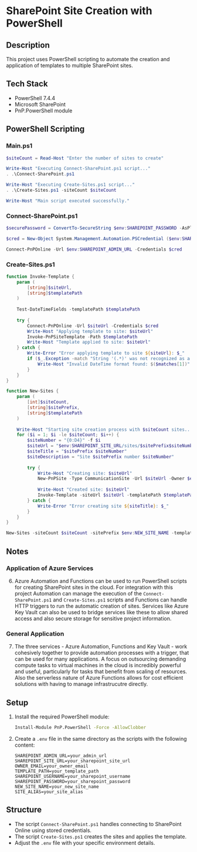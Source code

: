 # SharePoint Site Creation with PowerShell

## Description
This project uses PowerShell scripting to automate the creation and application of templates to multiple SharePoint sites.

## Tech Stack
- PowerShell 7.4.4
- Microsoft SharePoint
- PnP.PowerShell module

## PowerShell Scripting

### Main.ps1

```powershell
$siteCount = Read-Host "Enter the number of sites to create"

Write-Host "Executing Connect-SharePoint.ps1 script..."
. .\Connect-SharePoint.ps1

Write-Host "Executing Create-Sites.ps1 script..."
. .\Create-Sites.ps1 -siteCount $siteCount

Write-Host "Main script executed successfully."
```

### Connect-SharePoint.ps1

```powershell
$securePassword = ConvertTo-SecureString $env:SHAREPOINT_PASSWORD -AsPlainText -Force

$cred = New-Object System.Management.Automation.PSCredential ($env:SHAREPOINT_USERNAME, $securePassword)

Connect-PnPOnline -Url $env:SHAREPOINT_ADMIN_URL -Credentials $cred
```

### Create-Sites.ps1

```powershell
function Invoke-Template {
    param (
        [string]$siteUrl,
        [string]$templatePath
    )
    
    Test-DateTimeFields -templatePath $templatePath
    
    try {
        Connect-PnPOnline -Url $siteUrl -Credentials $cred
        Write-Host "Applying template to site: $siteUrl"
        Invoke-PnPSiteTemplate -Path $templatePath
        Write-Host "Template applied to site: $siteUrl"
    } catch {
        Write-Error "Error applying template to site ${siteUrl}: $_"
        if ($_.Exception -match "String '(.*)' was not recognized as a valid DateTime") {
            Write-Host "Invalid DateTime format found: $($matches[1])"
        }
    }
}

```

```powershell
function New-Sites {
    param (
        [int]$siteCount,
        [string]$sitePrefix,
        [string]$templatePath
    )
    
    Write-Host "Starting site creation process with $siteCount sites..."
    for ($i = 1; $i -le $siteCount; $i++) {
        $siteNumber = "{0:D4}" -f $i
        $siteUrl = "$env:SHAREPOINT_SITE_URL/sites/$sitePrefix$siteNumber"
        $siteTitle = "$sitePrefix $siteNumber"
        $siteDescription = "Site $sitePrefix number $siteNumber"
        
        try {
            Write-Host "Creating site: $siteUrl"
            New-PnPSite -Type CommunicationSite -Url $siteUrl -Owner $env:OWNER_EMAIL -Title $siteTitle -Description $siteDescription
            
            Write-Host "Created site: $siteUrl"
            Invoke-Template -siteUrl $siteUrl -templatePath $templatePath
        } catch {
            Write-Error "Error creating site ${siteTitle}: $_"
        }
    }
}

New-Sites -siteCount $siteCount -sitePrefix $env:NEW_SITE_NAME -templatePath $env:TEMPLATE_PATH
```

## Notes

### Application of Azure Services

6) Azure Automation and Functions can be used to run PowerShell scripts for creating SharePoint sites in the cloud. For integration with this project Automation can manage the execution of the `Connect-SharePoint.ps1` and `Create-Sites.ps1` scripts and Functions can handle HTTP triggers to run the automatic creation of sites. Services like Azure Key Vault can also be used to bridge services like these to allow shared access and also secure storage for sensitive project information.

### General Application

7) The three services - Azure Automation, Functions and Key Vault - work cohesively together to provide automation processes with a trigger, that can be used for many applications. A focus on outsourcing demanding compute tasks to virtual machines in the cloud is incredibly powerful and useful, particularly for tasks that benefit from scaling of resources. Also the serverless nature of Azure Functions allows for cost efficient solutions with having to manage infrastrucutre directly. 

## Setup
1. Install the required PowerShell module:
    ```sh
    Install-Module PnP.PowerShell -Force -AllowClobber
    ```

2. Create a `.env` file in the same directory as the scripts with the following content:
    ```env
    SHAREPOINT_ADMIN_URL=your_admin_url
    SHAREPOINT_SITE_URL=your_sharepoint_site_url
    OWNER_EMAIL=your_owner_email
    TEMPLATE_PATH=your_template_path
    SHAREPOINT_USERNAME=your_sharepoint_username
    SHAREPOINT_PASSWORD=your_sharepoint_password
    NEW_SITE_NAME=your_new_site_name
    SITE_ALIAS=your_site_alias
    ```

## Structure
- The script `Connect-SharePoint.ps1` handles connecting to SharePoint Online using stored credentials.
- The script `Create-Sites.ps1` creates the sites and applies the template.
- Adjust the `.env` file with your specific environment details.
